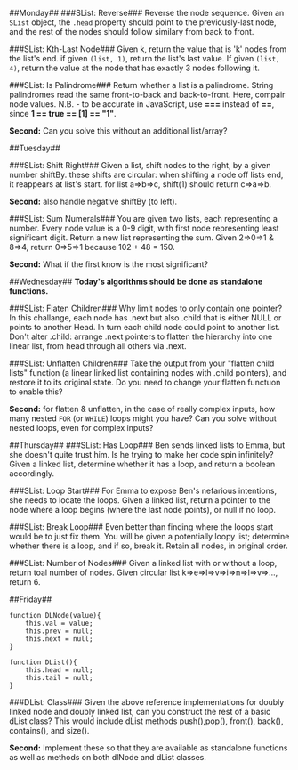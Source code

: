 ##Monday##
###SList: Reverse###
Reverse the node sequence. Given an `SList` object, the `.head` property should point to the previously-last node, and the rest of the nodes should follow similary from back to front.

###SList: Kth-Last Node###
Given k, return the value that is 'k' nodes from the list's end. if given `(list, 1)`, return the list's last value. If given `(list, 4)`, return the value at the node that has exactly 3 nodes following it.

###SList: Is Palindrome###
Return whether a list is a palindrome. String palindromes read the same front-to-back and back-to-front. Here, compair node values.
N.B. - to be accurate in JavaScript, use **===** instead of **==**, since **1 == true == [1] == "1"**.

**Second:** Can you solve this without an additional list/array?

##Tuesday##

###SList: Shift Right###
Given a list, shift nodes to the right, by a given number shiftBy. these shifts are circular: when shifting a node off lists end, it reappears at list's start.
for list a=>b=>c, shift(1) should return c=>a=>b.

**Second:** also handle negative shiftBy (to left).

###SList: Sum Numerals###
You are given two lists, each representing a number. Every node value is a 0-9 digit, with first node representing least significant digit. Return a new list representing the sum. Given 2=>0=>1 & 8=>4, return 0=>5=>1 because 102 + 48 = 150.

**Second:** What if the first know is the most significant?


##Wednesday##
**Today's algorithms should be done as standalone functions.**

###SList: Flaten Children###
Why limit nodes to only contain one pointer? In this challange, each node has .next but also .child that is either NULL or points to another Head. In turn each child node could point to another list. Don't alter .child: arrange .next pointers to flatten the hierarchy into one linear list, from head through all others via .next.

###SList: Unflatten Children###
Take the output from your "flatten child lists" function (a linear linked list containing nodes with .child pointers), and restore it to its original state. Do you need to change your flatten functuon to enable this?

**Second:** for flatten & unflatten, in the case of really complex inputs, how many nested `FOR` (or `WHILE`) loops might you have? Can you solve without nested loops, even for complex inputs?

##Thursday##
###SList: Has Loop###
Ben sends linked lists to Emma, but she doesn't quite trust him. Is he trying to make her code spin infinitely? Given a linked list, determine whether it has a loop, and return a boolean accordingly.

###SList: Loop Start###
For Emma to expose Ben's nefarious intentions, she needs to locate the loops. Given a linked list, return a pointer to the node where a loop begins (where the last node points), or null if no loop.

###SList: Break Loop###
Even better than finding where the loops start would be to just fix them. You will be given a potentially loopy list; determine whether there is a loop, and if so, break it. Retain all nodes, in original order.

###SList: Number of Nodes###
Given a linked list with or without a loop, return toal number of nodes.
Given circular list k=>e=>l=>v=>i=>n=>l=>v=>..., return 6.

##Friday##

```
function DLNode(value){
	this.val = value;
	this.prev = null;
	this.next = null;
}

function DList(){
	this.head = null;
	this.tail = null;
}
```

###DList: Class###
Given the above reference implementations for doubly linked node and doubly linked list, can you construct the rest of a basic dList class? This would include dList methods push(),pop(), front(), back(), contains(), and size(). 

**Second:** Implement these so that they are available as standalone functions as well as methods on both dlNode and dList classes. 



